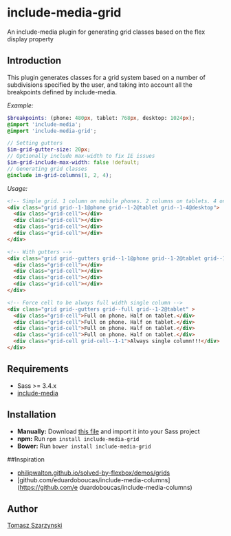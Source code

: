 # include-media-grid
An include-media plugin for generating grid classes based on the flex display property

## Introduction
This plugin generates classes for a grid system based on a number of subdivisions specified by the user, and taking into account all the breakpoints defined by include-media.

*Example:*

```scss
$breakpoints: (phone: 480px, tablet: 768px, desktop: 1024px);
@import 'include-media';
@import 'include-media-grid';

// Setting gutters
$im-grid-gutter-size: 20px;
// Optionally include max-width to fix IE issues
$im-grid-include-max-width: false !default;
// Generating grid classes
@include im-grid-columns(1, 2, 4);
```

*Usage:*

```html
<!-- Simple grid. 1 column on mobile phones. 2 columns on tablets. 4 on desktop devices -->
<div class="grid grid--1-1@phone grid--1-2@tablet grid--1-4@desktop">
  <div class="grid-cell"></div>
  <div class="grid-cell"></div>
  <div class="grid-cell"></div>
  <div class="grid-cell"></div>
</div>

<!-- With gutters -->
<div class="grid grid--gutters grid--1-1@phone grid--1-2@tablet grid--1-4@desktop">
  <div class="grid-cell"></div>
  <div class="grid-cell"></div>
  <div class="grid-cell"></div>
  <div class="grid-cell"></div>
</div>

<!-- Force cell to be always full width single column -->
<div class="grid grid--gutters grid--full grid--1-2@tablet" >
  <div class="grid-cell">Full on phone. Half on tablet.</div>
  <div class="grid-cell">Full on phone. Half on tablet.</div>
  <div class="grid-cell">Full on phone. Half on tablet.</div>
  <div class="grid-cell">Full on phone. Half on tablet.</div>
  <div class="grid-cell grid-cell--1-1">Always single column!!!</div>
</div>
```

## Requirements
* Sass >= 3.4.x
* [include-media](https://github.com/eduardoboucas/include-media)

## Installation
- **Manually:** Download [this file](https://raw.githubusercontent.com/tszarzynski/include-media-grid/master/_include-media-grid.scss) and import it into your Sass project
- **npm:** Run `npm install include-media-grid`
- **Bower:** Run `bower install include-media-grid`

##Inspiration
- [philipwalton.github.io/solved-by-flexbox/demos/grids](http://philipwalton.github.io/solved-by-flexbox/demos/grids/)
- [github.com/eduardoboucas/include-media-columns](https://github.com/e duardoboucas/include-media-columns)

## Author
[Tomasz Szarzynski](http://tmasz.com)

